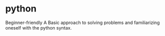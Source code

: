 # python
Beginner-friendly
A Basic approach to solving problems and familiarizing oneself with the python syntax. 
